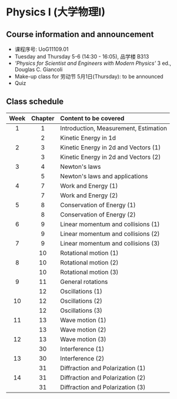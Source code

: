 # Physics I (大学物理I)
<!-- [Go to Class diary](#Class-diary) -->
## Course information and announcement
* 课程序号: UoG11109.01
* Tuesday and Thursday 5-6 (14:30 - 16:05), 品学楼 B313
* _'Physics for Scientist and Engineers with Modern Physics'_ 3 ed., Douglas C. Giancoli
* Make-up class for 劳动节 5月1日(Thursday): to be announced
* Quiz

## Class schedule
Week|Chapter|Content to be covered|
| :--: | :--: | :--- |
|1|1 |Introduction, Measurement, Estimation|
||2 |Kinetic Energy in 1d|
|2|3 |Kinetic Energy in 2d and Vectors (1)|
||3 |Kinetic Energy in 2d and Vectors (2)|
|3|4 |Newton's laws |
||5 |Newton's laws and applications|
|4|7 |Work and Energy (1)|
||7 |Work and Energy (2)|
|5|8 |Conservation of Energy (1)|
||8 |Conservation of Energy (2)|
|6|9 |Linear momentum and collisions (1)|
||9 |Linear momentum and collisions (2)|
|7|9 |Linear momentum and collisions (3)|
||10|Rotational motion (1)|
|8|10|Rotational motion (2)|
||10|Rotational motion (3)|
|9|11|General rotations|
||12|Oscillations (1)|
|10|12|Oscillations (2)|
||12|Oscillations (3)|
|11|13|Wave motion (1)|
||13|Wave motion (2)|
|12|13|Wave motion (3)|
||30|Interference (1)|
|13|30|Interference (2)|
||31|Diffraction and Polarization (1)|
|14|31|Diffraction and Polarization (2)|
||31|Diffraction and Polarization (3)|





